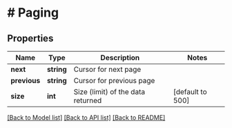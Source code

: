 # # Paging

## Properties

Name | Type | Description | Notes
------------ | ------------- | ------------- | -------------
**next** | **string** | Cursor for next page |
**previous** | **string** | Cursor for previous page |
**size** | **int** | Size (limit) of the data returned | [default to 500]

[[Back to Model list]](../../README.md#models) [[Back to API list]](../../README.md#endpoints) [[Back to README]](../../README.md)
